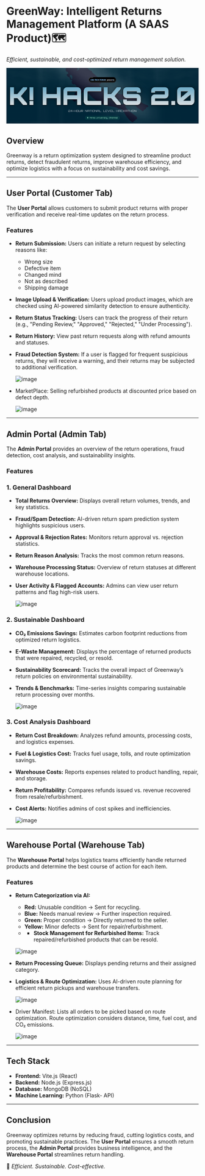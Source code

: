 # GreenWay: Intelligent Returns Management Platform (A SAAS Product)​🗺️
*Efficient, sustainable, and cost-optimized return management solution.*


![K! HACKS 2.0](https://github.com/Padmajaa-S/GreenWay/blob/main/Essential-Images/Khacksimage.png)


## **Overview**  
Greenway is a return optimization system designed to streamline product returns, detect fraudulent returns, improve warehouse efficiency, and optimize logistics with a focus on sustainability and cost savings.

---

## **User Portal (Customer Tab)**
The **User Portal** allows customers to submit product returns with proper verification and receive real-time updates on the return process.

### **Features**
- **Return Submission:** Users can initiate a return request by selecting reasons like:
  - Wrong size  
  - Defective item  
  - Changed mind  
  - Not as described  
  - Shipping damage  
- **Image Upload & Verification:** Users upload product images, which are checked using AI-powered similarity detection to ensure authenticity.  
- **Return Status Tracking:** Users can track the progress of their return (e.g., "Pending Review," "Approved," "Rejected," "Under Processing").  
- **Return History:** View past return requests along with refund amounts and statuses.  
- **Fraud Detection System:** If a user is flagged for frequent suspicious returns, they will receive a warning, and their returns may be subjected to additional verification.
  
  ![image](https://github.com/user-attachments/assets/53f5b40f-cc87-4291-96d4-d0af9ccfc3b8)
- MarketPlace: Selling refurbished products at discounted price based on defect depth.
  
  ![image](https://github.com/user-attachments/assets/afc53a5a-e981-4666-900f-67cde6cc2806)


---

## **Admin Portal (Admin Tab)**
The **Admin Portal** provides an overview of the return operations, fraud detection, cost analysis, and sustainability insights.

### **Features**
### **1. General Dashboard**
- **Total Returns Overview:** Displays overall return volumes, trends, and key statistics.  
- **Fraud/Spam Detection:** AI-driven return spam prediction system highlights suspicious users.  
- **Approval & Rejection Rates:** Monitors return approval vs. rejection statistics.  
- **Return Reason Analysis:** Tracks the most common return reasons.  
- **Warehouse Processing Status:** Overview of return statuses at different warehouse locations.  
- **User Activity & Flagged Accounts:** Admins can view user return patterns and flag high-risk users.
  
  ![image](https://github.com/user-attachments/assets/c98ff1eb-5993-4e50-b324-bfecea04a171)

### **2. Sustainable Dashboard**
- **CO₂ Emissions Savings:** Estimates carbon footprint reductions from optimized return logistics.  
- **E-Waste Management:** Displays the percentage of returned products that were repaired, recycled, or resold.  
- **Sustainability Scorecard:** Tracks the overall impact of Greenway’s return policies on environmental sustainability.  
- **Trends & Benchmarks:** Time-series insights comparing sustainable return processing over months.
  
   ![image](https://github.com/user-attachments/assets/f784221e-b02c-460b-b4e9-724c62ac0c68)

### **3. Cost Analysis Dashboard**
- **Return Cost Breakdown:** Analyzes refund amounts, processing costs, and logistics expenses.  
- **Fuel & Logistics Cost:** Tracks fuel usage, tolls, and route optimization savings.  
- **Warehouse Costs:** Reports expenses related to product handling, repair, and storage.  
- **Return Profitability:** Compares refunds issued vs. revenue recovered from resale/refurbishment.  
- **Cost Alerts:** Notifies admins of cost spikes and inefficiencies.
  
  ![image](https://github.com/user-attachments/assets/8482b7c3-c546-4be1-98f2-c30696489536)

---

## **Warehouse Portal (Warehouse Tab)**
The **Warehouse Portal** helps logistics teams efficiently handle returned products and determine the best course of action for each item.

### **Features**
- **Return Categorization via AI:**  
  - **Red:** Unusable condition → Sent for recycling.  
  - **Blue:** Needs manual review → Further inspection required.  
  - **Green:** Proper condition → Directly returned to the seller.  
  - **Yellow:** Minor defects → Sent for repair/refurbishment.
  - - **Stock Management for Refurbished Items:** Track repaired/refurbished products that can be resold.  

   ![image](https://github.com/user-attachments/assets/47ffb47c-cf8c-430b-af45-84599c9bb346)

- **Return Processing Queue:** Displays pending returns and their assigned category.  
- **Logistics & Route Optimization:** Uses AI-driven route planning for efficient return pickups and warehouse transfers.
  
  ![image](https://github.com/user-attachments/assets/15ce63a1-1f6b-4e4f-ae30-e1da3cbc636b)

- Driver Manifest: Lists all orders to be picked based on route optimization.
  Route optimization considers distance, time, fuel cost, and CO₂ emissions.
  
  ![image](https://github.com/user-attachments/assets/17c6f079-1267-4039-9ea6-3b6480fd0538)

---

## **Tech Stack**
- **Frontend:** Vite.js (React)  
- **Backend:** Node.js (Express.js)  
- **Database:** MongoDB (NoSQL)  
- **Machine Learning:** Python (Flask- API)  

---

## **Conclusion**
Greenway optimizes returns by reducing fraud, cutting logistics costs, and promoting sustainable practices. The **User Portal** ensures a smooth return process, the **Admin Portal** provides business intelligence, and the **Warehouse Portal** streamlines return handling.

🚀 *Efficient. Sustainable. Cost-effective.*
